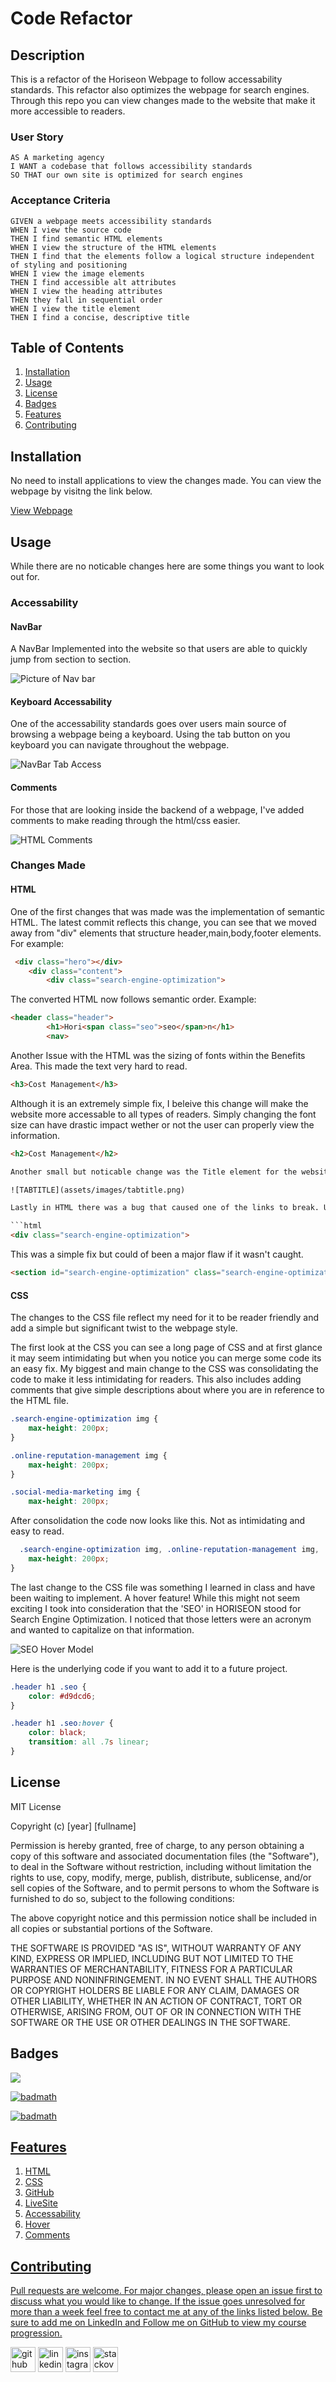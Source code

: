 # Code Refactor

## Description

This is a refactor of the Horiseon Webpage to follow accessability standards. This refactor also optimizes the webpage for search engines. Through this repo you can view changes made to the website that make it more accessible to readers. 

### User Story
```
AS A marketing agency
I WANT a codebase that follows accessibility standards
SO THAT our own site is optimized for search engines
```
### Acceptance Criteria
```
GIVEN a webpage meets accessibility standards
WHEN I view the source code
THEN I find semantic HTML elements
WHEN I view the structure of the HTML elements
THEN I find that the elements follow a logical structure independent of styling and positioning
WHEN I view the image elements
THEN I find accessible alt attributes
WHEN I view the heading attributes
THEN they fall in sequential order
WHEN I view the title element
THEN I find a concise, descriptive title
```

## Table of Contents
1. [Installation](#installation)
2. [Usage](#usage)
3. [License](#license)
4. [Badges](#badges)
5. [Features](#features)
6. [Contributing](#contributing)

## Installation
No need to install applications to view the changes made. You can view the webpage by visitng the link below. 

[View Webpage](https://jbxamora.github.io/code-refactorizationinator/)

## Usage

While there are no noticable changes here are some things you want to look out for.
### Accessability
#### NavBar 

A NavBar Implemented into the website so that users are able to quickly jump from section to section.

![Picture of Nav bar](assets/images/navbar.png)

#### Keyboard Accessability 
One of the accessability standards goes over users main source of browsing a webpage being a keyboard. 
Using the tab button on you keyboard you can navigate throughout the webpage. 

![NavBar Tab Access](assets/images/navbartab.png)

#### Comments
For those that are looking inside the backend of a webpage, I've added comments to make reading through the html/css easier. 

![HTML Comments](assets/images/comments.png)

### Changes Made

#### HTML

One of the first changes that was made was the implementation of semantic HTML.
The latest commit reflects this change, you can see that we moved away from "div" elements that structure header,main,body,footer elements. For example:

```html
 <div class="hero"></div>
    <div class="content">
        <div class="search-engine-optimization">
```

The converted HTML now follows semantic order. Example:

```html
<header class="header">
        <h1>Hori<span class="seo">seo</span>n</h1>
        <nav>
```

Another Issue with the HTML was the sizing of fonts within the Benefits Area.
This made the text very hard to read. 

```html
<h3>Cost Management</h3>
```
Although it is an extremely simple fix, I beleive this change will make the website more accessable to all types of readers. Simply changing the font size can have drastic impact wether or not the user can properly view the information.

```html
<h2>Cost Management</h2>

Another small but noticable change was the Title element for the website. This lets readers know what webpage is behind the tab.

![TABTITLE](assets/images/tabtitle.png)

Lastly in HTML there was a bug that caused one of the links to break. Users would not be able to click the link and have it direct them to the correct article on the webpage. 

```html
<div class="search-engine-optimization">
```

This was a simple fix but could of been a major flaw if it wasn't caught.

```html
<section id="search-engine-optimization" class="search-engine-optimization">
```
#### CSS
The changes to the CSS file reflect my need for it to be reader friendly and add a simple but significant twist to the webpage style.

The first look at the CSS you can see a long page of CSS and at first glance it may seem intimidating but when you notice you can merge some code its an easy fix. My biggest and main change to the CSS was consolidating the code to make it less intimidating for readers. This also includes adding comments that give simple descriptions about where you are in reference to the HTML file.

```CSS
.search-engine-optimization img {
    max-height: 200px;
}

.online-reputation-management img {
    max-height: 200px;
}

.social-media-marketing img {
    max-height: 200px;
```

After consolidation the code now looks like this. Not as intimidating and easy to read.

```CSS
  .search-engine-optimization img, .online-reputation-management img, .social-media-marketing img {
    max-height: 200px;
}
```
The last change to the CSS file was something I learned in class and have been waiting to implement. A hover feature!
While this might not seem exciting I took into consideration that the 'SEO' in HORISEON stood for Search Engine Optimization. I noticed that those letters were an acronym and wanted to capitalize on that information. 

![SEO Hover Model](assets/images/hoverseo.png)

Here is the underlying code if you want to add it to a future project.

```css
.header h1 .seo {
    color: #d9dcd6;
}

.header h1 .seo:hover {
    color: black;
    transition: all .7s linear;
}
```

## License

MIT License

Copyright (c) [year] [fullname]

Permission is hereby granted, free of charge, to any person obtaining a copy
of this software and associated documentation files (the "Software"), to deal
in the Software without restriction, including without limitation the rights
to use, copy, modify, merge, publish, distribute, sublicense, and/or sell
copies of the Software, and to permit persons to whom the Software is
furnished to do so, subject to the following conditions:

The above copyright notice and this permission notice shall be included in all
copies or substantial portions of the Software.

THE SOFTWARE IS PROVIDED "AS IS", WITHOUT WARRANTY OF ANY KIND, EXPRESS OR
IMPLIED, INCLUDING BUT NOT LIMITED TO THE WARRANTIES OF MERCHANTABILITY,
FITNESS FOR A PARTICULAR PURPOSE AND NONINFRINGEMENT. IN NO EVENT SHALL THE
AUTHORS OR COPYRIGHT HOLDERS BE LIABLE FOR ANY CLAIM, DAMAGES OR OTHER
LIABILITY, WHETHER IN AN ACTION OF CONTRACT, TORT OR OTHERWISE, ARISING FROM,
OUT OF OR IN CONNECTION WITH THE SOFTWARE OR THE USE OR OTHER DEALINGS IN THE
SOFTWARE.

## Badges

<a href=”https://www.linkedin.com/in/jorge-zamora-786945250/”>
<img src='https://img.shields.io/badge/LinkedIn-blue?style=flat&logo=linkedin&labelColor=blue'>

![badmath](https://img.shields.io/github/followers/jbxamora?label=JBXAMORA&logoColor=%23fd2423&style=social)

![badmath](https://img.shields.io/github/license/jbxamora/code-refactor)

## Features

1. HTML
2. CSS
3. GitHub
4. LiveSite
5. Accessability
6. Hover 
7. Comments

## Contributing

Pull requests are welcome. For major changes, please open an issue first to discuss what you would like to change. If the issue goes unresolved for more than a week feel free to contact me at any of the links listed below. Be sure to add me on LinkedIn and Follow me on GitHub to view my course progression.

[<img src='https://cdn.jsdelivr.net/npm/simple-icons@3.0.1/icons/github.svg' alt='github' height='40'>](https://github.com/jbxamora)  [<img src='https://cdn.jsdelivr.net/npm/simple-icons@3.0.1/icons/linkedin.svg' alt='linkedin' height='40'>](https://www.linkedin.com/in/https://www.linkedin.com/in/jorge-zamora-786945250//)  [<img src='https://cdn.jsdelivr.net/npm/simple-icons@3.0.1/icons/instagram.svg' alt='instagram' height='40'>](https://www.instagram.com/@jbxamora/)  [<img src='https://cdn.jsdelivr.net/npm/simple-icons@3.0.1/icons/stackoverflow.svg' alt='stackoverflow' height='40'>](https://stackoverflow.com/users/users/20023706/jbxamora)  